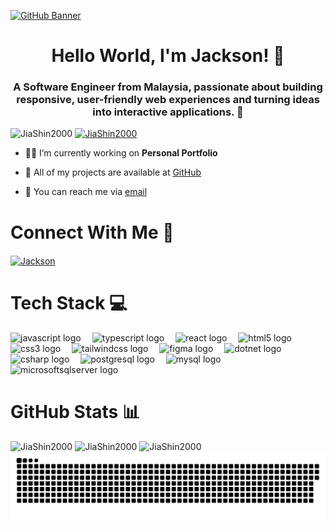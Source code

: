 [![GitHub Banner](https://images-wixmp-ed30a86b8c4ca887773594c2.wixmp.com/f/c83c004e-1370-4756-88e5-4071de797088/de0dib6-0d584820-45d9-49c8-a54d-a33b98ac8372.gif?token=eyJ0eXAiOiJKV1QiLCJhbGciOiJIUzI1NiJ9.eyJzdWIiOiJ1cm46YXBwOjdlMGQxODg5ODIyNjQzNzNhNWYwZDQxNWVhMGQyNmUwIiwiaXNzIjoidXJuOmFwcDo3ZTBkMTg4OTgyMjY0MzczYTVmMGQ0MTVlYTBkMjZlMCIsIm9iaiI6W1t7InBhdGgiOiJcL2ZcL2M4M2MwMDRlLTEzNzAtNDc1Ni04OGU1LTQwNzFkZTc5NzA4OFwvZGUwZGliNi0wZDU4NDgyMC00NWQ5LTQ5YzgtYTU0ZC1hMzNiOThhYzgzNzIuZ2lmIn1dXSwiYXVkIjpbInVybjpzZXJ2aWNlOmZpbGUuZG93bmxvYWQiXX0.oIKwFOK9Aqd8E2YOv8KDWQoSyNhyM_7E6T34Td20ZKE)](https://github.com/JiaShin2000)
<h1 align="center">Hello World, I'm Jackson! 👋</h1>

<h3 align="center">A Software Engineer from Malaysia, passionate about building responsive, user-friendly web experiences and turning ideas into interactive applications. 🚀</h3>

<img src="https://komarev.com/ghpvc/?username=JiaShin2000&label=Profile%20views&color=0e75b6&style=flat" alt="JiaShin2000" />
<a href="https://github.com/ryo-ma/github-profile-trophy"><img src="https://github-profile-trophy.vercel.app/?username=JiaShin2000&row=1&margin-w=15&theme=algolia&no-bg=true" alt="JiaShin2000" /></a>

- 👨‍💻 I’m currently working on **Personal Portfolio**

- 📁 All of my projects are available at [GitHub](https://github.com/JiaShin2000?tab=repositories)

- 📩 You can reach me via [email](mailto:jiashin1644@gmail.com)

# Connect With Me 🤝

<a href="https://www.linkedin.com/in/jiashin/" target="blank"><img align="center" src="https://raw.githubusercontent.com/rahuldkjain/github-profile-readme-generator/master/src/images/icons/Social/linked-in-alt.svg" alt="Jackson" height="30" width="30" /></a>

# Tech Stack 💻

<div align="left">
  <img src="https://cdn.jsdelivr.net/gh/devicons/devicon/icons/javascript/javascript-original.svg" height="40" alt="javascript logo"  />
  <img width="10" />
  <img src="https://cdn.jsdelivr.net/gh/devicons/devicon/icons/typescript/typescript-original.svg" height="40" alt="typescript logo"  />
  <img width="10" />
  <img src="https://cdn.jsdelivr.net/gh/devicons/devicon/icons/react/react-original.svg" height="40" alt="react logo"  />
  <img width="10" />
  <img src="https://cdn.jsdelivr.net/gh/devicons/devicon/icons/html5/html5-original.svg" height="40" alt="html5 logo"  />
  <img width="10" />
  <img src="https://cdn.jsdelivr.net/gh/devicons/devicon/icons/css3/css3-original.svg" height="40" alt="css3 logo"  />
  <img width="10" />
  <img src="https://cdn.jsdelivr.net/gh/devicons/devicon@latest/icons/tailwindcss/tailwindcss-original.svg" height="40" alt="tailwindcss logo"  />
  <img width="10" />
  <img src="https://cdn.jsdelivr.net/gh/devicons/devicon@latest/icons/figma/figma-original.svg" height="40" alt="figma logo"  />
  <img width="10" />
  <img src="https://cdn.jsdelivr.net/gh/devicons/devicon@latest/icons/dot-net/dot-net-plain-wordmark.svg" height="40" alt="dotnet logo"  />
  <img width="10" />
  <img src="https://cdn.jsdelivr.net/gh/devicons/devicon/icons/csharp/csharp-original.svg" height="40" alt="csharp logo"  />
  <img width="10" />
  <img src="https://cdn.jsdelivr.net/gh/devicons/devicon@latest/icons/postgresql/postgresql-original.svg" height="40" alt="postgresql logo"  />
  <img width="10" />
  <img src="https://cdn.jsdelivr.net/gh/devicons/devicon@latest/icons/mysql/mysql-original-wordmark.svg" height="40" alt="mysql logo"  />
  <img width="10" />
  <img src="https://cdn.jsdelivr.net/gh/devicons/devicon@latest/icons/microsoftsqlserver/microsoftsqlserver-plain-wordmark.svg" height="40" alt="microsoftsqlserver logo"  />
</div>

# GitHub Stats 📊

<div>
<img src="https://github-readme-stats.vercel.app/api?username=JiaShin2000&show_icons=true&locale=en&theme=transparent&include_all_commits=true" alt="JiaShin2000" height="200" />
<img src="https://github-readme-streak-stats.herokuapp.com/?user=JiaShin2000&theme=transparent" alt="JiaShin2000" height="200" />
<img src="https://github-readme-stats.vercel.app/api/top-langs?username=JiaShin2000&show_icons=true&locale=en&layout=compact&theme=transparent" alt="JiaShin2000" height="200" />
</div>

<picture>
  <source media="(prefers-color-scheme: dark)" srcset="https://raw.githubusercontent.com/JiaShin2000/JiaShin2000/output/github-snake-dark.svg" />
  <source media="(prefers-color-scheme: light)" srcset="https://raw.githubusercontent.com/JiaShin2000/JiaShin2000/output/github-snake.svg" />
  <img alt="github-snake" src="https://raw.githubusercontent.com/JiaShin2000/JiaShin2000/output/github-snake.svg" />
</picture>
